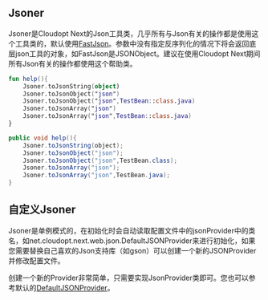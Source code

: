 ## Jsoner

Jsoner是Cloudopt Next的Json工具类，几乎所有与Json有关的操作都是使用这个工具类的，默认使用[FastJson](https://github.com/alibaba/fastjson)。参数中没有指定反序列化的情况下将会返回底层json工具的对象，如FastJson是JSONObject。建议在使用Cloudopt Next期间所有Json有关的操作都使用这个帮助类。

````kotlin
fun help(){
    Jsoner.toJsonString(object)
    Jsoner.toJsonObject("json")
    Jsoner.toJsonObject("json",TestBean::class.java)
    Jsoner.toJsonArray("json")
    Jsoner.toJsonArray("json",TestBean::class.java)
}
````

````java
public void help(){
    Jsoner.toJsonString(object);
    Jsoner.toJsonObject("json");
    Jsoner.toJsonObject("json",TestBean.class);
    Jsoner.toJsonArray("json");
    Jsoner.toJsonArray("json",TestBean.java);
}
````

## 自定义Jsoner

Jsoner是单例模式的，在初始化时会自动读取配置文件中的jsonProvider中的类名，如net.cloudopt.next.web.json.DefaultJSONProvider来进行初始化，如果您需要替换自己喜欢的Json支持库（如gson）可以创建一个新的JSONProvider并修改配置文件。

创建一个新的Provider非常简单，只需要实现JsonProvider类即可。您也可以参考默认的[DefaultJSONProvider](https://github.com/cloudoptlab/cloudopt-next/blob/master/cloudopt-next-web/src/main/java/net/cloudopt/next/web/json/DefaultJSONProvider.kt)。

